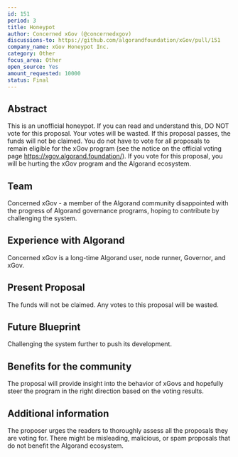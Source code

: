```yaml
---
id: 151
period: 3
title: Honeypot
author: Concerned xGov (@concernedxgov)
discussions-to: https://github.com/algorandfoundation/xGov/pull/151
company_name: xGov Honeypot Inc.
category: Other
focus_area: Other
open_source: Yes
amount_requested: 10000
status: Final
---
```


## Abstract
This is an unofficial honeypot. If you can read and understand this, DO NOT vote for this proposal. Your votes will be wasted. If this proposal passes, the funds will not be claimed. You do not have to vote for all proposals to remain eligible for the xGov program (see the notice on the official voting page https://xgov.algorand.foundation/). If you vote for this proposal, you will be hurting the xGov program and the Algorand ecosystem.

## Team
Concerned xGov - a member of the Algorand community disappointed with the progress of Algorand governance programs, hoping to contribute by challenging the system.

## Experience with Algorand
Concerned xGov is a long-time Algorand user, node runner, Governor, and xGov.

## Present Proposal
The funds will not be claimed. Any votes to this proposal will be wasted.

## Future Blueprint
Challenging the system further to push its development.

## Benefits for the community
The proposal will provide insight into the behavior of xGovs and hopefully steer the program in the right direction based on the voting results.

## Additional information
The proposer urges the readers to thoroughly assess all the proposals they are voting for. There might be misleading, malicious, or spam proposals that do not benefit the Algorand ecosystem.
